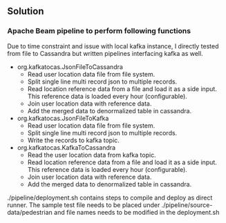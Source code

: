 ## Solution

### Apache Beam pipeline to perform following functions

Due to time constraint and issue with local kafka instance, I directly tested from file to Cassandra but written pipelines interfacing kafka as well.

 - org.kafkatocas.JsonFileToCassandra 
   - Read user location data file from file system.
   - Split single line multi record json to multiple records.
   - Read location reference data from a file and load it as a side input. This reference data is loaded every hour (configurable).
   - Join user location data with reference data.
   - Add the merged data to denormalized table in cassandra.
 - org.kafkatocas.JsonFileToKafka
   - Read user location data file from file system.
   - Split single line multi record json to multiple records.
   - Write the records to kafka topic.
 - org.kafkatocas.KafkaToCassandra
   - Read the user location data from kafka topic.
   - Read location reference data from a file and load it as a side input. This reference data is loaded every hour (configurable).
   - Join user location data with reference data.
   - Add the merged data to denormalized table in cassandra.

./pipeline/deployment.sh contains steps to compile and deploy as direct runner.
The sample test file needs to be placed under ./pipeline/source-data/pedestrian and file names needs to be modified in the deployment.sh
